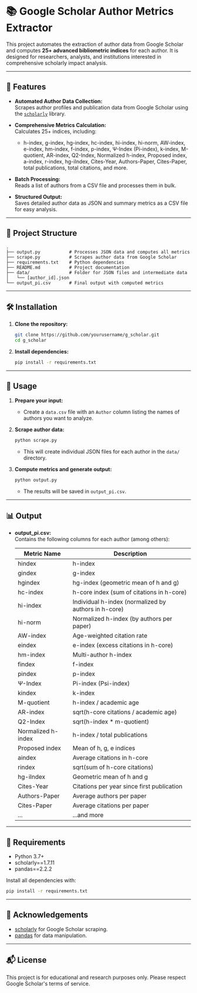 # 📚 Google Scholar Author Metrics Extractor

This project automates the extraction of author data from Google Scholar and computes **25+ advanced bibliometric indices** for each author. It is designed for researchers, analysts, and institutions interested in comprehensive scholarly impact analysis.

---

## 🚀 Features

- **Automated Author Data Collection:**  
  Scrapes author profiles and publication data from Google Scholar using the [`scholarly`](https://github.com/scholarly-python-package/scholarly) library.

- **Comprehensive Metrics Calculation:**  
  Calculates 25+ indices, including:
  - h-index, g-index, hg-index, hc-index, hi-index, hi-norm, AW-index, e-index, hm-index, f-index, p-index, Ψ-Index (Pi-index), k-index, M-quotient, AR-index, Q2-Index, Normalized h-index, Proposed index, a-index, r-index, hg-iIndex, Cites-Year, Authors-Paper, Cites-Paper, total publications, total citations, and more.

- **Batch Processing:**  
  Reads a list of authors from a CSV file and processes them in bulk.

- **Structured Output:**  
  Saves detailed author data as JSON and summary metrics as a CSV file for easy analysis.

---

## 📂 Project Structure

```
.
├── output.py           # Processes JSON data and computes all metrics
├── scrape.py           # Scrapes author data from Google Scholar
├── requirements.txt    # Python dependencies
├── README.md           # Project documentation
├── data/               # Folder for JSON files and intermediate data
│   └── [author_id].json
└── output_pi.csv       # Final output with computed metrics
```

---

## 🛠️ Installation

1. **Clone the repository:**
   ```sh
   git clone https://github.com/yourusername/g_scholar.git
   cd g_scholar
   ```

2. **Install dependencies:**
   ```sh
   pip install -r requirements.txt
   ```

---

## 📑 Usage

1. **Prepare your input:**
   - Create a `data.csv` file with an `Author` column listing the names of authors you want to analyze.

2. **Scrape author data:**
   ```sh
   python scrape.py
   ```
   - This will create individual JSON files for each author in the `data/` directory.

3. **Compute metrics and generate output:**
   ```sh
   python output.py
   ```
   - The results will be saved in `output_pi.csv`.

---

## 📊 Output

- **output_pi.csv:**  
  Contains the following columns for each author (among others):

  | Metric Name         | Description |
  |---------------------|-------------|
  | hindex              | h-index |
  | gindex              | g-index |
  | hgindex             | hg-index (geometric mean of h and g) |
  | hc-index            | h-core index (sum of citations in h-core) |
  | hi-index            | Individual h-index (normalized by authors in h-core) |
  | hi-norm             | Normalized h-index (by authors per paper) |
  | AW-index            | Age-weighted citation rate |
  | eindex              | e-index (excess citations in h-core) |
  | hm-index            | Multi-author h-index |
  | findex              | f-index |
  | pindex              | p-index |
  | Ψ-Index             | Pi-index (Psi-index) |
  | kindex              | k-index |
  | M-quotient          | h-index / academic age |
  | AR-index            | sqrt(h-core citations / academic age) |
  | Q2-Index            | sqrt(h-index * m-quotient) |
  | Normalized h-index  | h-index / total publications |
  | Proposed index      | Mean of h, g, e indices |
  | aindex              | Average citations in h-core |
  | rindex              | sqrt(sum of h-core citations) |
  | hg-iIndex           | Geometric mean of h and g |
  | Cites-Year          | Citations per year since first publication |
  | Authors-Paper       | Average authors per paper |
  | Cites-Paper         | Average citations per paper |
  | ...                 | ...and more |

---

## 📝 Requirements

- Python 3.7+
- scholarly==1.7.11
- pandas==2.2.2

Install all dependencies with:
```sh
pip install -r requirements.txt
```

---

## 🙏 Acknowledgements

- [scholarly](https://github.com/scholarly-python-package/scholarly) for Google Scholar scraping.
- [pandas](https://pandas.pydata.org/) for data manipulation.

---

## 📬 License

This project is for educational and research purposes only. Please respect Google Scholar's terms of service.